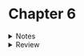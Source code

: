 # Chapter 6

<details>
<summary>Notes</summary>

# Notes
</details>

<details>
<summary>Review</summary>

# Review
## 1.What is a record?

## 2.What is the advantage of fixed-length records over variable-length records?

## 3.How do you include constants in multiple assembly source files?
- put constants in a file then use ".include" 

## 4.Why might you want to split up a project into multiple source files?

## 5.What does the instruction incl record_buffer + RECORD_AGE do? What addressing mode is it using? How many operands does the incl instructions have in this case? Which parts are beging handled by the assembler and which parts are being handled when the program is run? </details>
</details>
